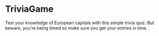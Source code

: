 # TriviaGame

Test your knowledge of European capitals with this simple trivia quiz. But beware, you're being timed so make sure you get your entries in time.
